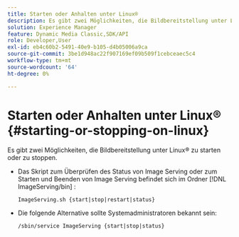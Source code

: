 ```yaml
---
title: Starten oder Anhalten unter Linux®
description: Es gibt zwei Möglichkeiten, die Bildbereitstellung unter Linux® zu starten oder zu stoppen.
solution: Experience Manager
feature: Dynamic Media Classic,SDK/API
role: Developer,User
exl-id: eb4c60b2-5491-40e9-b105-d4b05006a9ca
source-git-commit: 3be1d948ac22f907169ef09b509f1cebceaec5c4
workflow-type: tm+mt
source-wordcount: '64'
ht-degree: 0%

---
```


# Starten oder Anhalten unter Linux® {#starting-or-stopping-on-linux}

Es gibt zwei Möglichkeiten, die Bildbereitstellung unter Linux® zu starten oder zu stoppen.

* Das Skript zum Überprüfen des Status von Image Serving oder zum Starten und Beenden von Image Serving befindet sich im Ordner [!DNL ImageServing/bin] :

  `ImageServing.sh {start|stop|restart|status}`
* Die folgende Alternative sollte Systemadministratoren bekannt sein:

  `/sbin/service ImageServing {start|stop|status}`
